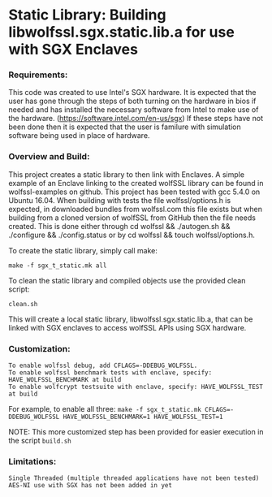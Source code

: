 # Static Library: Building libwolfssl.sgx.static.lib.a for use with SGX Enclaves

### Requirements:
This code was created to use Intel's SGX hardware. It is expected that the user has gone through the steps of both turning on the hardware in bios if needed and has installed the necessary software from Intel to make use of the hardware. (https://software.intel.com/en-us/sgx) If these steps have not been done then it is expected that the user is familure with simulation software being used in place of hardware.

### Overview and Build:
This project creates a static library to then link with Enclaves. A simple example of an Enclave linking to the created wolfSSL library can be found in wolfssl-examples on github. This project has been tested with gcc 5.4.0 on Ubuntu 16.04.
When building with tests the file wolfssl/options.h is expected, in downloaded bundles from wolfssl.com this file exists but when building from a cloned version of wolfSSL from GitHub then the file needs created. This is done either through cd wolfssl && ./autogen.sh && ./configure && ./config.status or by cd wolfssl && touch wolfssl/options.h.

To create the static library, simply call make:

`make -f sgx_t_static.mk all`

To clean the static library and compiled objects use the provided clean script:

`clean.sh`

This will create a local static library, libwolfssl.sgx.static.lib.a, that can be linked with SGX enclaves to access wolfSSL APIs using SGX hardware.

### Customization:
    To enable wolfssl debug, add CFLAGS=-DDEBUG_WOLFSSL.
    To enable wolfssl benchmark tests with enclave, specify: HAVE_WOLFSSL_BENCHMARK at build
    To enable wolfcrypt testsuite with enclave, specify: HAVE_WOLFSSL_TEST at build

For example, to enable all three:
`make -f sgx_t_static.mk CFLAGS=-DDEBUG_WOLFSSL HAVE_WOLFSSL_BENCHMARK=1 HAVE_WOLFSSL_TEST=1`

NOTE: This more customized step has been provided for easier execution in the
      script `build.sh`

### Limitations:
    Single Threaded (multiple threaded applications have not been tested)
    AES-NI use with SGX has not been added in yet
